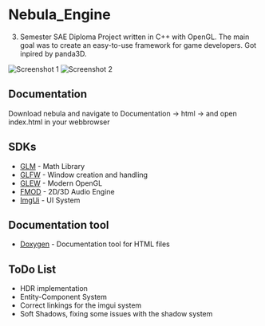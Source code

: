 # Nebula_Engine
3. Semester SAE Diploma Project written in C++ with OpenGL. The main goal was to create an easy-to-use framework for game developers. Got inpired by panda3D. 

![Screenshot 1](https://github.com/bjsonnen/Nebula_Engine/tree/master/images/ne_s1.png)
![Screenshot 2](https://github.com/bjsonnen/Nebula_Engine/tree/master/images/ne_s2.png)

## Documentation
Download nebula and navigate to Documentation -> html -> and open index.html in your webbrowser

## SDKs

* [GLM](https://glm.g-truc.net/0.9.9/index.html) - Math Library
* [GLFW](https://www.glfw.org/) - Window creation and handling
* [GLEW](http://glew.sourceforge.net/) - Modern OpenGL
* [FMOD](https://www.fmod.com/) - 2D/3D Audio Engine
* [ImgUi](https://github.com/ocornut/imgui) - UI System

## Documentation tool

* [Doxygen](http://www.doxygen.nl/) - Documentation tool for HTML files

## ToDo List

* HDR implementation
* Entity-Component System
* Correct linkings for the imgui system
* Soft Shadows, fixing some issues with the shadow system
